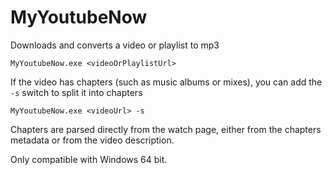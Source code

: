 # MyYoutubeNow
Downloads and converts a video or playlist to mp3 

`MyYoutubeNow.exe <videoOrPlaylistUrl>`
 
If the video has chapters (such as music albums or mixes), you can add the `-s` switch to split it into chapters

`MyYoutubeNow.exe <videoUrl> -s`

Chapters are parsed directly from the watch page, either from the chapters metadata or from the video description. 

Only compatible with Windows 64 bit. 
